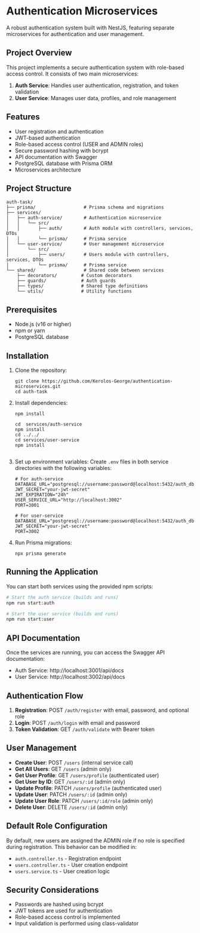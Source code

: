 # Authentication Microservices

A robust authentication system built with NestJS, featuring separate microservices for authentication and user management.

## Project Overview

This project implements a secure authentication system with role-based access control. It consists of two main microservices:

1. **Auth Service**: Handles user authentication, registration, and token validation
2. **User Service**: Manages user data, profiles, and role management

## Features

- User registration and authentication
- JWT-based authentication
- Role-based access control (USER and ADMIN roles)
- Secure password hashing with bcrypt
- API documentation with Swagger
- PostgreSQL database with Prisma ORM
- Microservices architecture

## Project Structure

```
auth-task/
├── prisma/                  # Prisma schema and migrations
├── services/
│   ├── auth-service/        # Authentication microservice
│   │   └── src/
│   │       ├── auth/        # Auth module with controllers, services, DTOs
│   │       └── prisma/      # Prisma service
│   └── user-service/        # User management microservice
│       └── src/
│           ├── users/       # Users module with controllers, services, DTOs
│           └── prisma/      # Prisma service
└── shared/                  # Shared code between services
    ├── decorators/         # Custom decorators
    ├── guards/             # Auth guards
    ├── types/              # Shared type definitions
    └── utils/              # Utility functions
```

## Prerequisites

- Node.js (v16 or higher)
- npm or yarn
- PostgreSQL database

## Installation

1. Clone the repository:
   ```
   git clone https://github.com/Kerolos-George/authentication-microservices.git
   cd auth-task
   ```

2. Install dependencies:
   ```
   npm install

   cd  services/auth-service
   npm install
   cd ../../
   cd services/user-service
   npm install
     
   ```

3. Set up environment variables:
   Create `.env` files in both service directories with the following variables:
   ```
   # For auth-service
   DATABASE_URL="postgresql://username:password@localhost:5432/auth_db"
   JWT_SECRET="your-jwt-secret"
   JWT_EXPIRATION="24h"
   USER_SERVICE_URL="http://localhost:3002"
   PORT=3001

   # For user-service
   DATABASE_URL="postgresql://username:password@localhost:5432/auth_db"
   JWT_SECRET="your-jwt-secret"
   PORT=3002
   ```

4. Run Prisma migrations:
   ```
   npx prisma generate 
   ```

## Running the Application

You can start both services using the provided npm scripts:

```bash
# Start the auth service (builds and runs)
npm run start:auth

# Start the user service (builds and runs)
npm run start:user
```


## API Documentation

Once the services are running, you can access the Swagger API documentation:

- Auth Service: http://localhost:3001/api/docs
- User Service: http://localhost:3002/api/docs

## Authentication Flow

1. **Registration**: POST `/auth/register` with email, password, and optional role
2. **Login**: POST `/auth/login` with email and password
3. **Token Validation**: GET `/auth/validate` with Bearer token

## User Management

- **Create User**: POST `/users` (internal service call)
- **Get All Users**: GET `/users` (admin only)
- **Get User Profile**: GET `/users/profile` (authenticated user)
- **Get User by ID**: GET `/users/:id` (admin only)
- **Update Profile**: PATCH `/users/profile` (authenticated user)
- **Update User**: PATCH `/users/:id` (admin only)
- **Update User Role**: PATCH `/users/:id/role` (admin only)
- **Delete User**: DELETE `/users/:id` (admin only)

## Default Role Configuration

By default, new users are assigned the ADMIN role if no role is specified during registration. This behavior can be modified in:

- `auth.controller.ts` - Registration endpoint
- `users.controller.ts` - User creation endpoint
- `users.service.ts` - User creation logic

## Security Considerations

- Passwords are hashed using bcrypt
- JWT tokens are used for authentication
- Role-based access control is implemented
- Input validation is performed using class-validator

